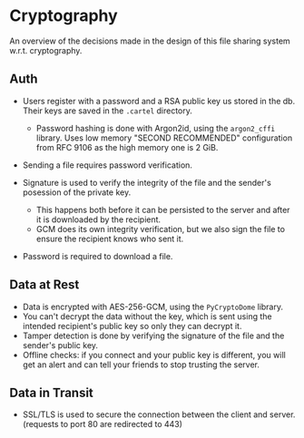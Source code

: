 # Cryptography

An overview of the decisions made in the design of this file sharing system w.r.t. cryptography.

## Auth

- Users register with a password and a RSA public key us stored in the db. Their keys are saved in the `.cartel` directory.
    - Password hashing is done with Argon2id, using the `argon2_cffi` library. Uses low memory "SECOND RECOMMENDED" configuration from RFC 9106 as the high memory one is 2 GiB.

- Sending a file requires password verification.

- Signature is used to verify the integrity of the file and the sender's posession of the private key.
    - This happens both before it can be persisted to the server and after it is downloaded by the recipient.
    - GCM does its own integrity verification, but we also sign the file to ensure the recipient knows who sent it.

- Password is required to download a file.

## Data at Rest

- Data is encrypted with AES-256-GCM, using the `PyCryptoDome` library.
- You can't decrypt the data without the key, which is sent using the intended recipient's public key so only they can decrypt it.
- Tamper detection is done by verifying the signature of the file and the sender's public key.
- Offline checks: if you connect and your public key is different, you will get an alert and can tell your friends to stop trusting the server.

## Data in Transit

- SSL/TLS is used to secure the connection between the client and server. (requests to port 80 are redirected to 443)

